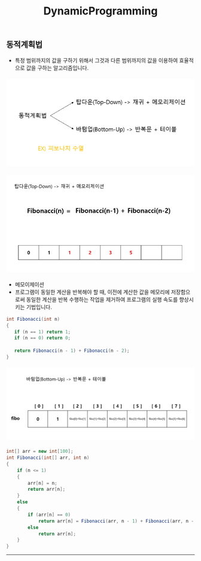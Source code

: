 ﻿---
layout: simple
title: "DynamicProgramming"
---

## 동적계획법
- 특정 범위까지의 값을 구하기 위해서 그것과 다른 범위까지의 값을 이용하여 효율적으로 값을 구하는 알고리즘입니다.

#### ![](dynamic1.png)
#### ![](dynamic2.png)
- 메모이제이션
 - 프로그램이 동일한 계산을 반복해야 할 때, 이전에 계산한 값을 메모리에 저장함으로써 동일한 계산을 반복 수행하는 작업을 제거하여 프로그램의 실행 속도를 향상시키는 기법입니다.

 ```csharp
int Fibonacci(int n)
{
    if (n == 1) return 1;
    if (n == 0) return 0;

    return Fibonacci(n - 1) + Fibonacci(n - 2);
}
 ```
#### ![](dynamic3.png)


```csharp
int[] arr = new int[100];
int Fibonacci(int[] arr, int n)
{
    if (n <= 1)
    {
        arr[n] = n;
        return arr[n];
    }
    else
    {
        if (arr[n] == 0)
            return arr[n] = Fibonacci(arr, n - 1) + Fibonacci(arr, n - 2);
        else
            return arr[n];
    }
}
```
---
